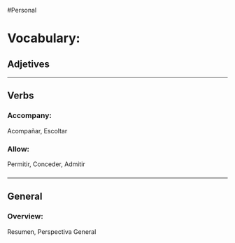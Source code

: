 #Personal 

# Vocabulary:
## Adjetives


---
## Verbs
### Accompany:
Acompañar, Escoltar
### Allow:
Permitir, Conceder, Admitir
###


---
## General
### Overview:
Resumen, Perspectiva General